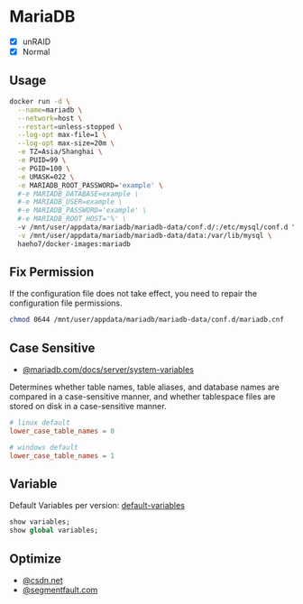 # MariaDB

- [x] unRAID
- [x] Normal

## Usage

```sh
docker run -d \
  --name=mariadb \
  --network=host \
  --restart=unless-stopped \
  --log-opt max-file=1 \
  --log-opt max-size=20m \
  -e TZ=Asia/Shanghai \
  -e PUID=99 \
  -e PGID=100 \
  -e UMASK=022 \
  -e MARIADB_ROOT_PASSWORD='example' \
  #-e MARIADB_DATABASE=example \
  #-e MARIADB_USER=example \
  #-e MARIADB_PASSWORD='example' \
  #-e MARIADB_ROOT_HOST='%' \
  -v /mnt/user/appdata/mariadb/mariadb-data/conf.d/:/etc/mysql/conf.d \
  -v /mnt/user/appdata/mariadb/mariadb-data/data:/var/lib/mysql \
  haeho7/docker-images:mariadb
```

## Fix Permission

If the configuration file does not take effect, you need to repair the configuration file permissions.

```sh
chmod 0644 /mnt/user/appdata/mariadb/mariadb-data/conf.d/mariadb.cnf
```

## Case Sensitive

- [@mariadb.com/docs/server/system-variables](https://mariadb.com/docs/server/ref/mdb/system-variables/lower_case_table_names)

Determines whether table names, table aliases, and database names are compared in a case-sensitive manner, and whether tablespace files are stored on disk in a case-sensitive manner.

```cnf
# linux default
lower_case_table_names = 0

# windows default
lower_case_table_names = 1
```

## Variable

Default Variables per version: [default-variables](./variables)

```sql
show variables;
show global variables;
```

## Optimize

- [@csdn.net](https://blog.csdn.net/u014044812/article/details/78929579)
- [@segmentfault.com](https://segmentfault.com/a/1190000021408999)
